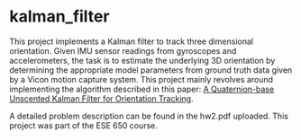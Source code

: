 # kalman_filter
This project implements a Kalman filter to track three dimensional orientation. Given IMU sensor readings from gyroscopes and accelerometers, the task is to estimate the underlying 3D orientation by determining the appropriate model parameters from ground truth data given by a Vicon motion capture system.
This project mainly revolves around implementing the algorithm described in this paper: [A Quaternion-base Unscented Kalman Filter for Orientation Tracking](https://www.semanticscholar.org/paper/A-quaternion-based-unscented-Kalman-filter-for-Kraft/2d211ba91a30f9ece9eef098a009a4e1465c8c44?p2df).

A detailed problem description can be found in the hw2.pdf uploaded. This project was part of the ESE 650 course. 
